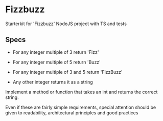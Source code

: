 # Fizzbuzz

Starterkit for 'Fizzbuzz' NodeJS project with TS and tests

## Specs

- For any integer multiple of 3 return 'Fizz'
- For any integer multiple of 5 return 'Buzz'
- For any integer multiple of 3 and 5 return 'FizzBuzz'

- Any other integer returns it as a string

Implement a method or function that takes an int and returns the correct string.

Even if these are fairly simple requirements, special attention should be given to readability, architectural principles and good practices

